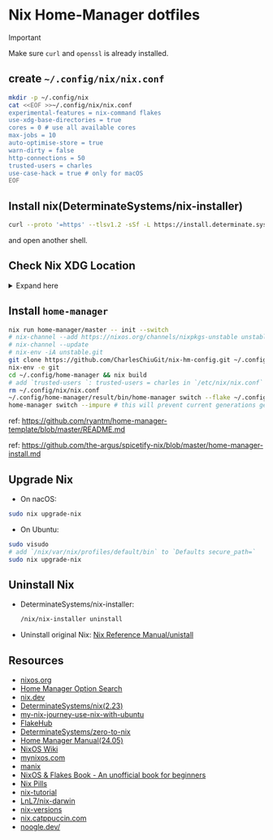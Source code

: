 # Nix Home-Manager dotfiles

> [!IMPORTANT]
> Make sure `curl` and `openssl` is already installed.

## create `~/.config/nix/nix.conf`

```sh
mkdir -p ~/.config/nix
cat <<EOF >>~/.config/nix/nix.conf
experimental-features = nix-command flakes
use-xdg-base-directories = true
cores = 0 # use all available cores
max-jobs = 10
auto-optimise-store = true
warn-dirty = false
http-connections = 50
trusted-users = charles
use-case-hack = true # only for macOS
EOF
```

## Install nix(DeterminateSystems/nix-installer)

```sh
curl --proto '=https' --tlsv1.2 -sSf -L https://install.determinate.systems/nix | sh -s -- install
```

and open another shell.

## Check Nix XDG Location

<details>
  <summary>Expand here</summary>

````
```bash
nix_state_home=${XDG_STATE_HOME-$HOME/.local/state}/nix

if [[! -d $nix_state_home]]; then
mkdir -p $nix_state_home
fi

if [[-f $HOME/.nix-profile]]; then
mv $HOME/.nix-profile $nix_state_home/profile
fi
if [[-f $HOME/.nix-defexpr]]; then
mv $HOME/.nix-defexpr $nix_state_home/defexpr
fi
if [[-f $HOME/.nix-channels]]; then
mv $HOME/.nix-channels $nix_state_home/channels
fi
```
````

</details>

## Install `home-manager`

```sh
nix run home-manager/master -- init --switch
# nix-channel --add https://nixos.org/channels/nixpkgs-unstable unstable
# nix-channel --update
# nix-env -iA unstable.git
git clone https://github.com/CharlesChiuGit/nix-hm-config.git ~/.config/home-manager
nix-env -e git
cd ~/.config/home-manager && nix build
# add `trusted-users `: trusted-users = charles in `/etc/nix/nix.conf`
rm ~/.config/nix/nix.conf
~/.config/home-manager/result/bin/home-manager switch --flake ~/.config/home-manager --impure
home-manager switch --impure # this will prevent current generations get clean up w/ gc`
```

ref: https://github.com/ryantm/home-manager-template/blob/master/README.md

ref: https://github.com/the-argus/spicetify-nix/blob/master/home-manager-install.md

## Upgrade Nix

- On nacOS:

```sh
sudo nix upgrade-nix
```

- On Ubuntu:

```sh
sudo visudo
# add `/nix/var/nix/profiles/default/bin` to `Defaults secure_path=`
sudo nix upgrade-nix
```

## Uninstall Nix

- DeterminateSystems/nix-installer:

  ```sh
  /nix/nix-installer uninstall
  ```

- Uninstall original Nix: [Nix Reference Manual/unistall](https://nix.dev/manual/nix/2.22/installation/uninstall)

## Resources

- [nixos.org](https://nixos.org/)
- [Home Manager Option Search](https://home-manager-options.extranix.com/)
- [nix.dev](https://nix.dev/)
- [DeterminateSystems/nix(2.23)](https://github.com/DeterminateSystems/nix-installer)
- [my-nix-journey-use-nix-with-ubuntu](https://tech.aufomm.com/my-nix-journey-use-nix-with-ubuntu/)
- [FlakeHub](https://flakehub.com/)
- [DeterminateSystems/zero-to-nix](https://zero-to-nix.com/)
- [Home Manager Manual(24.05)](https://nix-community.github.io/home-manager/)
- [NixOS Wiki](https://wiki.nixos.org/wiki/NixOS_Wiki)
- [mynixos.com](https://mynixos.com/)
- [manix](https://github.com/nix-community/manix)
- [NixOS & Flakes Book - An unofficial book for beginners](https://nixos-and-flakes.thiscute.world/)
- [Nix Pills](https://nixos.org/guides/nix-pills/)
- [nix-tutorial](https://nix-tutorial.gitlabpages.inria.fr/nix-tutorial/getting-started.html)
- [LnL7/nix-darwin](https://github.com/LnL7/nix-darwin)
- [nix-versions](https://lazamar.co.uk/nix-versions/)
- [nix.catppuccin.com](https://nix.catppuccin.com/)
- [noogle.dev/](https://noogle.dev/)
